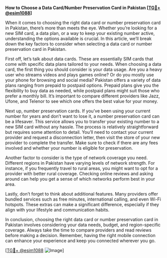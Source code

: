 **How to Choose a Data Card/Number Preservation Card in Pakistan [[TG💪+ @esim1088](https://t.me/s/esim1088)]**

When it comes to choosing the right data card or number preservation card in Pakistan, there’s more than meets the eye. Whether you’re looking for a new SIM card, a data plan, or a way to keep your existing number active, understanding the options available is crucial. In this article, we’ll break down the key factors to consider when selecting a data card or number preservation card in Pakistan.

First off, let’s talk about data cards. These are essentially SIM cards that come with specific data plans tailored to your needs. When choosing a data card, the first thing you should consider is your data usage. Are you a heavy user who streams videos and plays games online? Or do you mostly use your phone for browsing and social media? Pakistan offers a variety of data plans ranging from prepaid to postpaid options. Prepaid plans give you the flexibility to buy data as needed, while postpaid plans might suit those who prefer a monthly bill. It’s important to compare different providers like Jazz, Ufone, and Telenor to see which one offers the best value for your money.

Next up, number preservation cards. If you’ve been using your current number for years and don’t want to lose it, a number preservation card can be a lifesaver. This service allows you to transfer your existing number to a new SIM card without any hassle. The process is relatively straightforward but requires some attention to detail. You’ll need to contact your current provider and request a disconnection letter, then visit the store of your new provider to complete the transfer. Make sure to check if there are any fees involved and whether your number is eligible for preservation.

Another factor to consider is the type of network coverage you need. Different regions in Pakistan have varying levels of network strength. For instance, if you frequently travel to rural areas, you might want to opt for a provider with better rural coverage. Checking online reviews and asking around can help you get a sense of which networks perform best in your area.

Lastly, don’t forget to think about additional features. Many providers offer bundled services such as free minutes, international calling, and even Wi-Fi hotspots. These extras can make a significant difference, especially if they align with your lifestyle and communication habits.

In conclusion, choosing the right data card or number preservation card in Pakistan involves considering your data needs, budget, and region-specific coverage. Always take the time to compare providers and read reviews before making a decision. Remember, having the right mobile connection can enhance your experience and keep you connected wherever you go.

[[TG💪+ @esim1088](https://t.me/s/esim1088) ![Image](https://i.postimg.cc/Y0z9fWf4/image.png)]